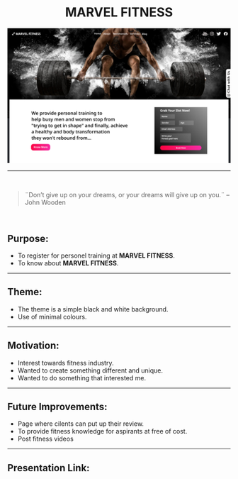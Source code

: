 <h1 align="center">MARVEL FITNESS</h1>

![Image](https://github.com/AravindMohan-01/Cognizance/blob/master/TASK-3/M1.png)
<hr>
<br>

>¨Don’t give up on your dreams, or your dreams will give up on you.¨ – John Wooden
<br>

## **Purpose:**
* To register for personel training at **MARVEL FITNESS**.
* To know about **MARVEL FITNESS**. 
<hr>

## **Theme:**
* The theme is a simple black and white background.
* Use of minimal colours.
<hr>

## **Motivation:**
* Interest towards fitness industry.
* Wanted to create something different and unique.
* Wanted to do something that interested me.
<hr>

## **Future Improvements:**
* Page where cilents can put up their review.
* To provide fitness knowledge for aspirants at free of cost.
* Post fitness videos
<hr>

## **Presentation Link:**


